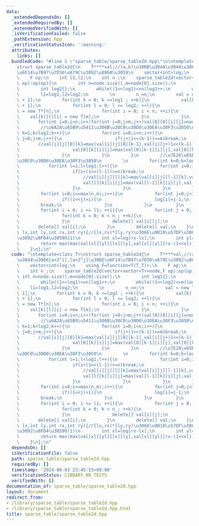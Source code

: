 ```yaml
---
data:
  _extendedDependsOn: []
  _extendedRequiredBy: []
  _extendedVerifiedWith: []
  _isVerificationFailed: false
  _pathExtension: hpp
  _verificationStatusIcon: ':warning:'
  attributes:
    links: []
  bundledCode: "#line 1 \"sparse_table/sparse_table2d.hpp\"\n\ntemplate<class T>\n\
    struct sparse_table2d{\n    T****val;//(a,b)\u306B\u304A\u3044\u3066[a+2^i],[a+2^j]\u306E\
    \u6F14\u7B97\u7D50\u679C\u3092\u8868\u3059\n    vector<int>log;\n    using F=function<T(T,T)>;\n\
    \    F op;\n    int l1,l2;\n    int n_;\n    sparse_table2d(vector<vector<T>>node,F\
    \ op):op(op){\n        int n=node.size(),m=node[0].size();\n        int log1{};\n\
    \        int log2{};\n        while((1<<log1)<=n)log1++;\n        while((1<<log2)<=m)log2++;\n\
    \        l1=log1,l2=log2;\n        \n        n_=n;\n        val = new T***[log1\
    \ + 1];\n        for(int k = 0; k <=log1 ; ++k){\n            val[k] = new T**[log2\
    \ + 1];\n            for(int l = 0; l <= log2; ++l){\n                val[k][l]\
    \ = new T*[n];\n                for(int i = 0; i < n; ++i){\n                \
    \    val[k][l][i] = new T[m];\n                }\n            }\n        }\n \
    \       for(int i=0;i<n;i++)for(int j=0;j<m;j++)val[0][0][i][j]=node[i][j];\n\
    \        //\u6A2A\u65B9\u5411\u306B\u30C0\u30D6\u30EA\u30F3\u3050\n        for(int\
    \ k=1;k<log2;k++){\n            for(int i=0;i<n;i++){\n                for(int\
    \ j=0;j<m;j++){\n                    if(j+(1<<(k-1))>=m)break;\n             \
    \       //val[i][j][0][k]=max(val[i][j][0][k-1],val[i][j+(1<<(k-1))][0][k-1]);\n\
    \                    val[0][k][i][j]=max(val[0][k-1][i][j],val[0][k-1][i][j+(1<<(k-1))]);\n\
    \                }\n            }\n        }\n        //\u7E26\u65B9\u5411\u3078\
    \u30C0\u30D6\u30EA\u30F3\u3050\n        \n        for(int k=0;k<log2;k++){\n \
    \           for(int l=1;l<log1;l++){\n                for(int i=0;i<n;i++){\n\
    \                    if(i+(1<<(l-1))>=n)break;\n                    for(int j=0;j<m;j++){\n\
    \                        //val[i][j][l][k]=max(val[i][j][l-1][k],val[i+(1<<(l-1))][j][l-1][k]);\n\
    \                        val[l][k][i][j]=max(val[l-1][k][i][j],val[l-1][k][i+(1<<(l-1))][j]);\n\
    \                    }\n                }\n            }\n        }\n        log.resize(max(n,m)+1);\n\
    \        for(int i=0;i<=max(n,m);i++){\n            for(int j=0;j<10000;j++){\n\
    \                if((1<<j)>i){\n                    log[i]=j-1;\n            \
    \        break;\n                }\n            }\n         }\n    }\n    ~sparse_table2d(){\n\
    \        for(int i = 0; i <= l1; ++i){\n            for(int j = 0; j <= l2; ++j){\n\
    \                for(int k = 0; k < n_; ++k){\n                    delete[] val[i][j][k];\n\
    \                }\n                delete[] val[i][j];\n            }\n     \
    \       delete[] val[i];\n        }\n        delete[] val;\n    }\n    T query(int\
    \ lx,int ly,int rx,int ry){//[lx,rx)*[ly,ry)\u306E\u9818\u57DF\u306Eop\u7D50\u679C\
    \u3092\u8FD4\u3059O(1)\n        int xl=log[rx-lx];\n        int yl=log[ry-ly];\n\
    \        return max(max(val[xl][yl][lx][ly],val[xl][yl][rx-(1<<xl)][ly]),max(val[xl][yl][lx][ry-(1<<yl)],val[xl][yl][rx-(1<<xl)][ry-(1<<yl)]));\n\
    \    }\n};\n"
  code: "\ntemplate<class T>\nstruct sparse_table2d{\n    T****val;//(a,b)\u306B\u304A\
    \u3044\u3066[a+2^i],[a+2^j]\u306E\u6F14\u7B97\u7D50\u679C\u3092\u8868\u3059\n\
    \    vector<int>log;\n    using F=function<T(T,T)>;\n    F op;\n    int l1,l2;\n\
    \    int n_;\n    sparse_table2d(vector<vector<T>>node,F op):op(op){\n       \
    \ int n=node.size(),m=node[0].size();\n        int log1{};\n        int log2{};\n\
    \        while((1<<log1)<=n)log1++;\n        while((1<<log2)<=m)log2++;\n    \
    \    l1=log1,l2=log2;\n        \n        n_=n;\n        val = new T***[log1 +\
    \ 1];\n        for(int k = 0; k <=log1 ; ++k){\n            val[k] = new T**[log2\
    \ + 1];\n            for(int l = 0; l <= log2; ++l){\n                val[k][l]\
    \ = new T*[n];\n                for(int i = 0; i < n; ++i){\n                \
    \    val[k][l][i] = new T[m];\n                }\n            }\n        }\n \
    \       for(int i=0;i<n;i++)for(int j=0;j<m;j++)val[0][0][i][j]=node[i][j];\n\
    \        //\u6A2A\u65B9\u5411\u306B\u30C0\u30D6\u30EA\u30F3\u3050\n        for(int\
    \ k=1;k<log2;k++){\n            for(int i=0;i<n;i++){\n                for(int\
    \ j=0;j<m;j++){\n                    if(j+(1<<(k-1))>=m)break;\n             \
    \       //val[i][j][0][k]=max(val[i][j][0][k-1],val[i][j+(1<<(k-1))][0][k-1]);\n\
    \                    val[0][k][i][j]=max(val[0][k-1][i][j],val[0][k-1][i][j+(1<<(k-1))]);\n\
    \                }\n            }\n        }\n        //\u7E26\u65B9\u5411\u3078\
    \u30C0\u30D6\u30EA\u30F3\u3050\n        \n        for(int k=0;k<log2;k++){\n \
    \           for(int l=1;l<log1;l++){\n                for(int i=0;i<n;i++){\n\
    \                    if(i+(1<<(l-1))>=n)break;\n                    for(int j=0;j<m;j++){\n\
    \                        //val[i][j][l][k]=max(val[i][j][l-1][k],val[i+(1<<(l-1))][j][l-1][k]);\n\
    \                        val[l][k][i][j]=max(val[l-1][k][i][j],val[l-1][k][i+(1<<(l-1))][j]);\n\
    \                    }\n                }\n            }\n        }\n        log.resize(max(n,m)+1);\n\
    \        for(int i=0;i<=max(n,m);i++){\n            for(int j=0;j<10000;j++){\n\
    \                if((1<<j)>i){\n                    log[i]=j-1;\n            \
    \        break;\n                }\n            }\n         }\n    }\n    ~sparse_table2d(){\n\
    \        for(int i = 0; i <= l1; ++i){\n            for(int j = 0; j <= l2; ++j){\n\
    \                for(int k = 0; k < n_; ++k){\n                    delete[] val[i][j][k];\n\
    \                }\n                delete[] val[i][j];\n            }\n     \
    \       delete[] val[i];\n        }\n        delete[] val;\n    }\n    T query(int\
    \ lx,int ly,int rx,int ry){//[lx,rx)*[ly,ry)\u306E\u9818\u57DF\u306Eop\u7D50\u679C\
    \u3092\u8FD4\u3059O(1)\n        int xl=log[rx-lx];\n        int yl=log[ry-ly];\n\
    \        return max(max(val[xl][yl][lx][ly],val[xl][yl][rx-(1<<xl)][ly]),max(val[xl][yl][lx][ry-(1<<yl)],val[xl][yl][rx-(1<<xl)][ry-(1<<yl)]));\n\
    \    }\n};\n"
  dependsOn: []
  isVerificationFile: false
  path: sparse_table/sparse_table2d.hpp
  requiredBy: []
  timestamp: '2024-06-03 23:45:15+09:00'
  verificationStatus: LIBRARY_NO_TESTS
  verifiedWith: []
documentation_of: sparse_table/sparse_table2d.hpp
layout: document
redirect_from:
- /library/sparse_table/sparse_table2d.hpp
- /library/sparse_table/sparse_table2d.hpp.html
title: sparse_table/sparse_table2d.hpp
---
```

